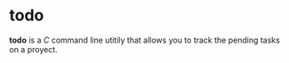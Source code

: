 # todo

**todo** is a *C* command line utitily that allows you to track the pending tasks on a proyect.
